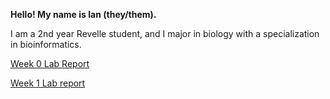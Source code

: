 **Hello! My name is Ian (they/them).**

I am a 2nd year Revelle student, and I major in biology with a specialization in bioinformatics.

[Week 0 Lab Report](https://github.com/ianfmcn/cse15l-lab-reports/blob/main/Week0Lab/lab-report-1-week-0.md)

[Week 1 Lab report](https://github.com/ianfmcn/cse15l-lab-reports/blob/main/Week1Lab/lab-report-2-week-1.md)